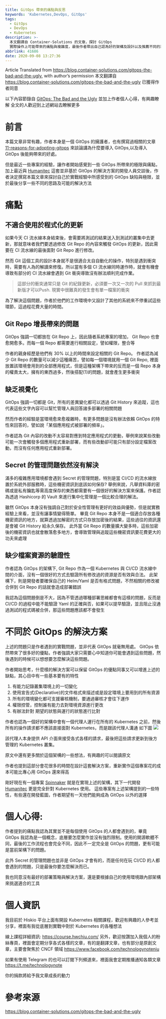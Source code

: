 ```yaml
---
title: GitOps 帶來的痛點與反思
keywords: 'Kubernetes,DevOps, GitOps'
tags:
  - GitOps
  - DevOps
  - Kubernetes
description: >-
  本文翻譯自 Container-Solutions 的文章，探討 GitOps
  實際操作上可能帶來的痛點與複雜度，最後作者帶出自己認為好的架構及設計以及推薦不同的思路來處理
abbrlink: 41686
date: 2020-09-08 13:27:36
---
```


Article Translated from https://blog.container-solutions.com/gitops-the-bad-and-the-ugly, with author’s permission
本文翻譯自 https://blog.container-solutions.com/gitops-the-bad-and-the-ugly 已獲得作者同意

以下內容節錄自 [GitOps: The Bad and the Ugly](https://blog.container-solutions.com/gitops-the-bad-and-the-ugly) 並加上作者個人心得，有興趣瞭解
全文的人歡迎到上述網站去瞭解更多


# 前言
本篇文章非常有趣，作者本身是一個 GitOps 的擁護者，也有撰寫過相關的文章[11-reasons-for-adopting-gitops](https://blog.container-solutions.com/11-reasons-for-adopting-gitops) 來談論講為什麼要導入 GitOps,以及導入 GitOps 後能夠帶來的好處。

但是最近一些專案的經驗，讓作者開始感覺到一些 GitOps 所帶來的極限與痛點，加上最近與 [Humanitec](https://humanitec.com/) 這套並非基於 GitOps 的解決方案的開發人員交談後，作者決定撰寫本篇文章來探討自己於實戰經驗中所感受到的 GitOps 缺陷與極限，並於最後分享一些不同的思路及可能的解決方法


# 痛點



## 不適合使用於程式化的更新
如果今天 CI 流水線本身結束後，會需要將測試的結果送入到測試的叢集中去更新，那就意味者我們要透過修改 Git Repo 的內容來觸發 GitOps 的更新，因此需要在 CI 流水線的最後面對 Git Repo 進行修改。

然而 Git 這個工具的設計本身就不是很適合太自自動化的操作，特別是遇到衝突時，需要有人為的解讀來修復。所以當有多個 CI 流水線同時運作時，就會有機會導致有部分的 CI 流水線會遇到 Git 衝突導致沒有辦法順利完成作業。
> 這部分的衝突通常只是 Git 的紀錄更新，必須要一次又一次的 Pull 來抓到最新版才可以Push. 現實中很難真的發生會有單一檔案的衝突

為了解決這個問題，作者於他們的工作環境中又設計了其他的系統來不停重試這些環節，這過程花費大量的時間。

## Git Repo 增長帶來的問題

GitOps 強調一切都放在 Git Repo 上，因此隨者系統專案的增加， Git Repo 也會愈開愈多。而每一個 Repo 都需要進行相關設定，譬如權限，整合等

作者的親身經歷是他們有 30% 以上的時間來設定相關的 Git Repo。
作者認為減少 Git Repo 的數量可以減少這種痛苦，譬如每一個環境就用一個 Git Repo, 裡面放置該環境會用到的全部應用程式，但是這種架構下帶來的反而是一個 Repo 本身的權責太大，擁有的東西過多，然後搭配(1)的問題，就會產生更多衝突

## 缺乏視覺化
GitOps 強調一切都是 Git，所有的差異變化都可以透過 Git History 來追蹤，這也代表這些文字內容可以幫忙管理人員回答諸多部署的相關問題

然而作者的經驗是當環境愈來愈複雜時，有更多問題是沒有辦法依賴 GitOps 的特性來回答的，譬如說「某個應用程式被部署的頻率」。

作者認為 Git 內容的改動不太容易對應到特定應用程式的更動，舉例來說某些改動可能一次會觸發多個應用程式重新部署，而有些改動卻可能只有部分設定檔案改動，而沒有任何應用程式重新部署。

## Secret 的管理問題依然沒有解決
滿多的複雜應用環境都會遇到 Secret 的管理問題，特別是當 CI/CD 的流水線放置於系統外部服務時，這些機密資訊到底該如何保存?
舉例來說，凡舉資料庫的密碼或是私有鑰匙等需高度保存的東西都需要有一個很好的解決方案來保護。作者認為透過 Hashicorp 的 Vault 來進行集中化管理是一個比較合理的解法。

雖然 GitOps 本身沒有強調自己對於安全性管理有更好的效益與優勢，但是就實務經驗上來看，並沒有讓事情變得簡單。 畢竟 Git Repo 本身不是一個適合存放各種機密資訊的地方，就算透過加解密的方式只存放加密後的結果，這些過往的資訊還是會被 Git History 給永久保存。
此外當 Git Repo 的數量擴大變多時，這些加密後的機密資訊也就會散落愈多地方，會導致管理與追蹤這些機密資訊要花費更大的功夫來處理

## 缺少檔案資源的驗證性
作者認為 GitOps 的架構下, Git Repo 作為一個 Kubernetes 與 CI/CD 流水線中間的介面，沒有一個很好的方式去驗證所有修改過的資源是否有效與合法。
此架構下，則是開發者要確保自己的 Helm/Yaml 是否有格式問題，不然相關的修改被合併到 Git Repo 的話就會造成部署錯誤

我認為這個問題倒是不大，因為不管透過哪種部署思維都會有這樣的問題，反而是 CI/CD 的過程中能不能驗證 Yaml 的正確與否，如果可以提早驗證，並且阻止沒通過測試的程式碼被合併，那這些問題應該都不會發生


# 不同於 GitOps 的解決方案
上述的問題只是作者遇到的實戰問題，並非代表 GitOps 就毫無用處。 GitOps 依然帶來了很多好的優點，作者強調大家只需要心中知道你可能會遇到這些問題，然後遇到的時候可以想想要怎麼解決這些問題。

作者開始思考，什麼樣的解決方案可以保留 GitOps 的優點同事又可以增進上述的缺點，其心目中有一些基本要有的特性

1. 有能力記錄叢集環境上的一切變化
2. 使用宣告式(Declarative)的文件格式來描述或是設定環境上要用到的所有資源
3. 所有的環境變化都可支援審核機制，要通過審核才會往下運作
4. 權限控管，控制誰有能力去對環境資源進行更改
5. 有辦法針對 期望的狀態與運行的狀態進行比對

作者也認為一個好的架構中會有一個代理人運行在所有的 Kubernetes 之前，然後所有的操作請求都不應該直接面對 Kubernetes，而是跟該代理人溝通
如下圖
![](https://i.imgur.com/LF7SaTV.png)

該代理人本身提供 API 介面來接受各式各樣的請求，最後把這些請求更新到後方管理的 Kubernetes 叢集。

原文中還有更多關於這個架構的一些想法，有興趣的可以閱讀原文

作者也提到這部分會花很多的時間在設計這套解決方案，重新實作這個專案花的成本可能比專心用 GitOps 還來得高

剛好現在有一個專案 [Spinnaker](https://spinnaker.io/) 就是在實現上述的架構，其下一代開發 [Humanitec](https://humanitec.com/) 更是完全針對 Kubernetes 使用。
這些專案有上述架構提到的一些特性，有些還在開發藍圖，作者期望有一天他們能夠成為 GitOps 以外的選擇


# 個人心得:
作者提到的痛點我認為其實並不是每個使用 GitOps 的人都會遇到的，畢竟 GitOps 我認為是一個概念，底層要怎麼實作並沒有強烈限制。使用的開源軟體不同，最後的工作流程也會完全不同，因此不一定完全是 GitOps 的問題，更有可能是當前架構下的問題。

此外 Secret 的管理問題也並非是 GitOps 才會有的，而是任何在玩 CI/CD 的人都會遇到的問題，只是最後你要怎麼解決而已。

我也同意沒有最好的部署策略與解決方案，還是要根據自己的使用環境跟內部架構來挑選適合的工具

# 個人資訊
我目前於 Hiskio 平台上面有開設 Kubernetes 相關課程，歡迎有興趣的人參考並分享，裡面有我從底層到實戰中對於 Kubernetes 的各種想法

線上課程詳細資訊: https://course.hwchiu.com/
另外，歡迎按讚加入我個人的粉絲專頁，裡面會定期分享各式各樣的文章，有的是翻譯文章，也有部分是原創文章，主要會聚焦於 CNCF 領域
https://www.facebook.com/technologynoteniu

如果有使用 Telegram 的也可以訂閱下列頻道來，裡面我會定期推播通知各類文章
https://t.me/technologynote

你的捐款將給予我文章成長的動力
<script type="text/javascript" src="https://cdnjs.buymeacoffee.com/1.0.0/button.prod.min.js" data-name="bmc-button" data-slug="hwchiu" data-color="#000000" data-emoji=""  data-font="Cookie" data-text="Buy me a coffee" data-outline-color="#fff" data-font-color="#fff" data-coffee-color="#fd0" ></script>


# 參考來源
https://blog.container-solutions.com/gitops-the-bad-and-the-ugly
